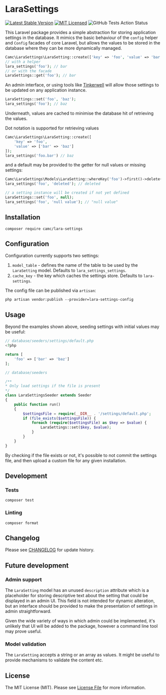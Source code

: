 # LaraSettings

[![Latest Stable Version](https://poser.pugx.org/camc/lara-settings/v/stable?format=flat-square)](https://packagist.org/packages/camc/lara-settings)
[![MIT Licensed](https://img.shields.io/badge/license-MIT-brightgreen.svg?style=flat-square)](LICENSE.md)
![GitHub Tests Action Status](https://img.shields.io/github/workflow/status/splatEric/lara-settings/run-tests?label=tests)

This Laravel package provides a simple abstraction for storing application settings in the database. It mimics the basic behaviour of the `config` helper and `Config` facades of core Laravel, but allows the values to be stored in the database where they can be more dynamically managed.

```php
Camc\LaraSettings\LaraSetting::create(['key' => 'foo', 'value' => 'bar']);
// with a helper
lara_settings('foo'); // bar
// or with the facade
LaraSettings::get('foo'); // bar
```

An admin interface, or using tools like [Tinkerwell](https://tinkerwell.app) will allow those settings to be updated on any application instance.

```php
LaraSettings::set('foo', 'baz');
lara_settings('foo'); // baz
```
Underneath, values are cached to minimise the database hit of retrieving the values. 

Dot notation is supported for retrieving values

```php
Camc\LaraSettings\LaraSetting::create([
    'key' => 'foo', 
    'value' => ['bar' => 'baz']
]);
lara_settings('foo.bar') // baz
```

and a default may be provided to the getter for null values or missing settings:

```php
Camc\LaraSettings\Models\LaraSetting::whereKey('foo')->first()->delete();
lara_settings('foo', 'deleted'); // deleted

// a setting instance will be created if not yet defined
LaraSettings::set('foo', null);
lara_settings('foo', 'null value'); // "null value"
```

## Installation

`composer require camc/lara-settings`

## Configuration

Configuration currently supports two settings:

1. `model_table` - defines the name of the table to be used by the `LaraSetting` model. Defaults to `lara_settings_settings`.
2. `cache_key` - the key which caches the settings store. Defaults to `lara-settings`.

The config file can be published via `artisan`:

`php artisan vendor:publish --provider=lara-settings-config`

## Usage

Beyond the examples shown above, seeding settings with initial values may be useful:

```php
// database/seeders/settings/default.php
<?php

return [
    'foo' => ['bar' => 'baz']
];
```
```php 
// database/seeders

/**
* Only load settings if the file is present
*/
class LaraSettingsSeeder extends Seeder
{
    public function run()
    {
        $settingsFile = require(__DIR__ . '/settings/default.php';
        if (file_exists($settingsFile)) {
            foreach (require($settingsFile) as $key => $value) {
                LaraSettings::set($key, $value);
            }
        }
    } 
}
```

By checking if the file exists or not, it's possible to not commit the settings file, and then upload a custom file for any given installation.

## Development

### Tests

`composer test`

### Linting

`composer format`

## Changelog

Please see [CHANGELOG](./CHANGELOG.md) for update history.

## Future development

### Admin support

The `LaraSetting` model has an unused `description` attribute which is a placeholder for storing descriptive text about the setting that could be displayed in an admin UI. This field is not intended for dynamic alteration, but an interface should be provided to make the presentation of settings in admin straightforward.

Given the wide variety of ways in which admin could be implemented, it's unlikely that UI will be added to the package, however a command line tool may prove useful. 

### Model validation

The `LaraSetting` accepts a string or an array as values. It might be useful to provide mechanisms to validate the content etc.

## License

The MIT License (MIT). Please see [License File](./LICENSE) for more information.
